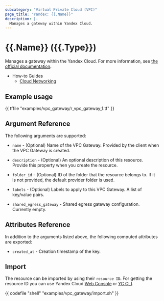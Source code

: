 ```yaml
---
subcategory: "Virtual Private Cloud (VPC)"
page_title: "Yandex: {{.Name}}"
description: |-
  Manages a gateway within Yandex Cloud.
---
```


# {{.Name}} ({{.Type}})

Manages a gateway within the Yandex Cloud. For more information, see [the official documentation](https://yandex.cloud/docs/vpc/concepts/gateways).

* How-to Guides
  * [Cloud Networking](https://yandex.cloud/docs/vpc/)

## Example usage

{{ tffile "examples/vpc_gateway/r_vpc_gateway_1.tf" }}

## Argument Reference

The following arguments are supported:

* `name` - (Optional) Name of the VPC Gateway. Provided by the client when the VPC Gateway is created.

* `description` - (Optional) An optional description of this resource. Provide this property when you create the resource.

* `folder_id` - (Optional) ID of the folder that the resource belongs to. If it is not provided, the default provider folder is used.

* `labels` - (Optional) Labels to apply to this VPC Gateway. A list of key/value pairs.

* `shared_egress_gateway` - Shared egress gateway configuration. Currently empty.

## Attributes Reference

In addition to the arguments listed above, the following computed attributes are exported:

* `created_at` - Creation timestamp of the key.


## Import

The resource can be imported by using their `resource ID`. For getting the resource ID you can use Yandex Cloud [Web Console](https://console.yandex.cloud) or [YC CLI](https://yandex.cloud/docs/cli/quickstart).

{{ codefile "shell" "examples/vpc_gateway/import.sh" }}
